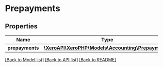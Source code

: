 # Prepayments

## Properties
Name | Type | Description | Notes
------------ | ------------- | ------------- | -------------
**prepayments** | [**\XeroAPI\XeroPHP\Models\Accounting\Prepayment[]**](Prepayment.md) |  | [optional] 

[[Back to Model list]](../README.md#documentation-for-models) [[Back to API list]](../README.md#documentation-for-api-endpoints) [[Back to README]](../README.md)


